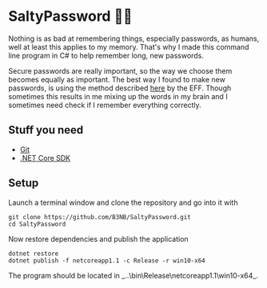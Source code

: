 # SaltyPassword 🤔💭
Nothing is as bad at remembering things, especially passwords, as humans, well at least this applies to my memory. That's why I made this command line program in C# to help remember long, new passwords.

Secure passwords are really important, so the way we choose them becomes equally as important. The best way I found to make new passwords, is using the method described [here](https://www.eff.org/dice) by the EFF. Though sometimes this results in me mixing up the words in my brain and I sometimes need check if I remember everything correctly.

## Stuff you need
- [Git](https://git-scm.com/)
- [.NET Core SDK](https://www.microsoft.com/net/core)

## Setup
Launch a terminal window and clone the repository and go into it with
```
git clone https://github.com/B3NB/SaltyPassword.git
cd SaltyPassword
```
Now restore dependencies and publish the application
```
dotnet restore
dotnet publish -f netcoreapp1.1 -c Release -r win10-x64
```
The program should be located in _..\bin\Release\netcoreapp1.1\win10-x64\_.